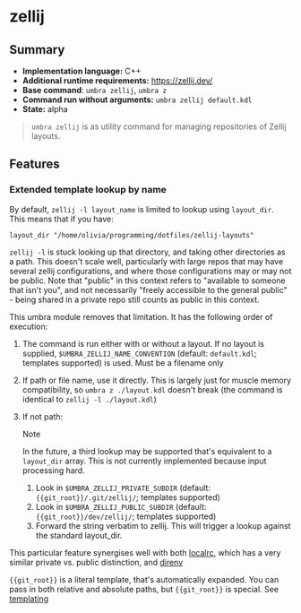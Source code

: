 # zellij

## Summary
* **Implementation language:** C++
* **Additional runtime requirements:** https://zellij.dev/
* **Base command**: `umbra zellij`, `umbra z`
* **Command run without arguments:** `umbra zellij default.kdl`
* **State:** alpha

> `umbra zellij` is as utility command for managing repositories of Zellij layouts.

## Features

### Extended template lookup by name

By default, `zellij -l layout_name` is limited to lookup using `layout_dir`. This means that if you have:
```
layout_dir "/home/olivia/programming/dotfiles/zellij-layouts"
```

`zellij -l` is stuck looking up that directory, and taking other directories as a path. This doesn't scale well, particularly with large repos that may have several zellij configurations, and where those configurations may or may not be public. Note that "public" in this context refers to "available to someone that isn't you", and not necessarily "freely accessible to the general public" - being shared in a private repo still counts as public in this context.

This umbra module removes that limitation. It has the following order of execution:

1. The command is run either with or without a layout. If no layout is supplied, `$UMBRA_ZELLIJ_NAME_CONVENTION` (default: `default.kdl`; templates supported) is used. Must be a filename only
2. If path or file name, use it directly. This is largely just for muscle memory compatibility, so `umbra z ./layout.kdl` doesn't break (the command is identical to `zellij -l ./layout.kdl`)
3. If not path:
    > [!note]
    > In the future, a third lookup may be supported that's equivalent to a `layout_dir` array. This is not currently implemented because input processing hard.

    1. Look in `$UMBRA_ZELLIJ_PRIVATE_SUBDIR` (default: `{{git_root}}/.git/zellij/`; templates supported) 
    2. Look in `$UMBRA_ZELLIJ_PUBLIC_SUBDIR` (default: `{{git_root}}/dev/zellij/`; templates supported)
    3. Forward the string verbatim to zellij. This will trigger a lookup against the standard layout_dir.


This particular feature synergises well with both [localrc](docs/modules/localrc.md), which has a very similar private vs. public distinction, and [direnv](https://github.com/direnv/direnv/)

`{{git_root}}` is a literal template, that's automatically expanded. You can pass in both relative and absolute paths, but `{{git_root}}` is special. See [templating](../special/Templating.md)
